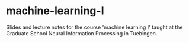 # machine-learning-I
Slides and lecture notes for the course 'machine learning I' taught at the Graduate School Neural Information Processing in Tuebingen. 
